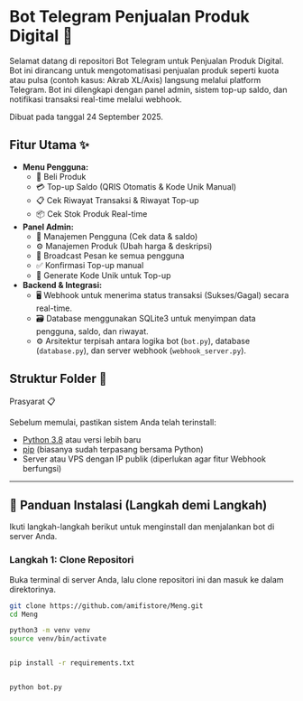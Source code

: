 # Bot Telegram Penjualan Produk Digital 🤖

Selamat datang di repositori Bot Telegram untuk Penjualan Produk Digital. Bot ini dirancang untuk mengotomatisasi penjualan produk seperti kuota atau pulsa (contoh kasus: Akrab XL/Axis) langsung melalui platform Telegram. Bot ini dilengkapi dengan panel admin, sistem top-up saldo, dan notifikasi transaksi real-time melalui webhook.

Dibuat pada tanggal 24 September 2025.

## Fitur Utama ✨

-   **Menu Pengguna:**
    -   🛒 Beli Produk
    -   💳 Top-up Saldo (QRIS Otomatis & Kode Unik Manual)
    -   📋 Cek Riwayat Transaksi & Riwayat Top-up
    -   📦 Cek Stok Produk Real-time
-   **Panel Admin:**
    -   👥 Manajemen Pengguna (Cek data & saldo)
    -   ⚙️ Manajemen Produk (Ubah harga & deskripsi)
    -   📢 Broadcast Pesan ke semua pengguna
    -   ✅ Konfirmasi Top-up manual
    -   🔑 Generate Kode Unik untuk Top-up
-   **Backend & Integrasi:**
    -   🖥️ Webhook untuk menerima status transaksi (Sukses/Gagal) secara real-time.
    -   🗃️ Database menggunakan SQLite3 untuk menyimpan data pengguna, saldo, dan riwayat.
    -   ⚙️ Arsitektur terpisah antara logika bot (`bot.py`), database (`database.py`), dan server webhook (`webhook_server.py`).

## Struktur Folder 📂
Prasyarat 📋

Sebelum memulai, pastikan sistem Anda telah terinstall:
-   [Python 3.8](https://www.python.org/downloads/) atau versi lebih baru
-   [pip](https://pip.pypa.io/en/stable/installation/) (biasanya sudah terpasang bersama Python)
-   Server atau VPS dengan IP publik (diperlukan agar fitur Webhook berfungsi)

---

## 🚀 Panduan Instalasi (Langkah demi Langkah)

Ikuti langkah-langkah berikut untuk menginstall dan menjalankan bot di server Anda.

### Langkah 1: Clone Repositori

Buka terminal di server Anda, lalu clone repositori ini dan masuk ke dalam direktorinya.

```bash
git clone https://github.com/amifistore/Meng.git
cd Meng

python3 -m venv venv
source venv/bin/activate


pip install -r requirements.txt


python bot.py
